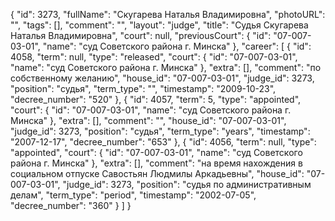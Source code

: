 {
    "id": 3273,
    "fullName": "Скугарева Наталья Владимировна",
    "photoURL": "",
    "tags": [],
    "comment": "",
    "layout": "judge",
    "title": "Судья Скугарева Наталья Владимировна",
    "court": null,
    "previousCourt": {
        "id": "07-007-03-01",
        "name": "суд Советского района г. Минска"
    },
    "career": [
        {
            "id": 4058,
            "term": null,
            "type": "released",
            "court": {
                "id": "07-007-03-01",
                "name": "суд Советского района г. Минска"
            },
            "extra": [],
            "comment": "по собственному желанию",
            "house_id": "07-007-03-01",
            "judge_id": 3273,
            "position": "судья",
            "term_type": "",
            "timestamp": "2009-10-23",
            "decree_number": "520"
        },
        {
            "id": 4057,
            "term": 5,
            "type": "appointed",
            "court": {
                "id": "07-007-03-01",
                "name": "суд Советского района г. Минска"
            },
            "extra": [],
            "comment": "",
            "house_id": "07-007-03-01",
            "judge_id": 3273,
            "position": "судья",
            "term_type": "years",
            "timestamp": "2007-12-17",
            "decree_number": "653"
        },
        {
            "id": 4056,
            "term": null,
            "type": "appointed",
            "court": {
                "id": "07-007-03-01",
                "name": "суд Советского района г. Минска"
            },
            "extra": [],
            "comment": "на время нахождения в социальном отпуске Савостьян Людмилы Аркадьевны",
            "house_id": "07-007-03-01",
            "judge_id": 3273,
            "position": "судья по административным делам",
            "term_type": "period",
            "timestamp": "2002-07-05",
            "decree_number": "360"
        }
    ]
}